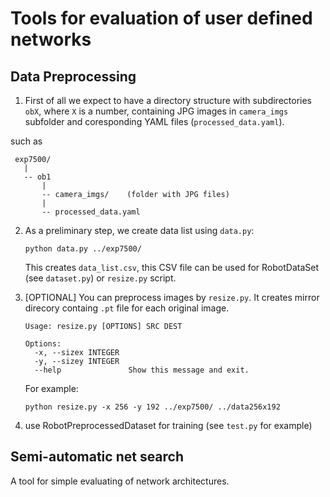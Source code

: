 # Tools for evaluation of user defined networks


## Data Preprocessing

1. First of all we expect to have a directory structure with subdirectories `obX`, where
 `X` is a number, containing JPG images in `camera_imgs` subfolder and coresponding YAML files (`processed_data.yaml`).
 
 such as
```
 exp7500/
   |
   -- ob1
       |
       -- camera_imgs/    (folder with JPG files)
       |
       -- processed_data.yaml
```


2. As a preliminary step, we create data list using `data.py`:   
   ```
   python data.py ../exp7500/
   ```
   This creates `data_list.csv`, this CSV file can be used for RobotDataSet (see `dataset.py`) or `resize.py` script.  
   
3. [OPTIONAL] You can preprocess images by `resize.py`. It creates mirror direcory containg `.pt` file
   for each original image. 
   ```
   Usage: resize.py [OPTIONS] SRC DEST

   Options:
     -x, --sizex INTEGER
     -y, --sizey INTEGER
     --help               Show this message and exit.

   ```
   For example:
   ```
   python resize.py -x 256 -y 192 ../exp7500/ ../data256x192
   ```
   
4. use RobotPreprocessedDataset for training (see `test.py` for example)

## Semi-automatic net search

A tool for simple evaluating of network architectures.
